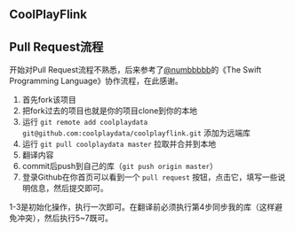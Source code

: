 ## CoolPlayFlink



## Pull Request流程

开始对Pull Request流程不熟悉，后来参考了[@numbbbbb](https://github.com/numbbbbb)的《The Swift Programming Language》协作流程，在此感谢。

1. 首先fork该项目
2. 把fork过去的项目也就是你的项目clone到你的本地
3. 运行 `git remote add coolplaydata git@github.com:coolplaydata/coolplayflink.git` 添加为远端库
4. 运行 `git pull coolplaydata master` 拉取并合并到本地
5. 翻译内容
6. commit后push到自己的库（`git push origin master`）
7. 登录Github在你首页可以看到一个 `pull request` 按钮，点击它，填写一些说明信息，然后提交即可。

1-3是初始化操作，执行一次即可。在翻译前必须执行第4步同步我的库（这样避免冲突），然后执行5~7既可。
